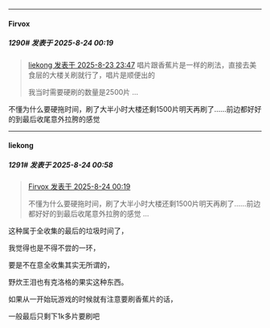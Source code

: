 ﻿
*****

####  Firvox  
##### 1290#       发表于 2025-8-24 00:19

<blockquote><a href="httphttps://stage1st.com/2b/forum.php?mod=redirect&amp;goto=findpost&amp;pid=68311918&amp;ptid=2251078" target="_blank">liekong 发表于 2025-8-23 23:47</a>
唱片跟香蕉片是一样的刷法，直接去美食层的大楼关刷就行了，唱片是顺便出的

我当时需要硬刷的数量是2500片 ...</blockquote>
不懂为什么要硬拖时间，刷了大半小时大楼还剩1500片明天再刷了……前边都好好的到最后收尾意外拉胯的感觉


*****

####  liekong  
##### 1291#       发表于 2025-8-24 00:58

<blockquote><a href="httphttps://stage1st.com/2b/forum.php?mod=redirect&amp;goto=findpost&amp;pid=68312076&amp;ptid=2251078" target="_blank">Firvox 发表于 2025-8-24 00:19</a>

不懂为什么要硬拖时间，刷了大半小时大楼还剩1500片明天再刷了……前边都好好的到最后收尾意外拉胯的感觉 ...</blockquote>
这种属于全收集的最后的垃圾时间了，

我觉得也是不得不尝的一环，

要是不在意全收集其实无所谓的，

野炊王泪也有克洛格的果实这种东西。

如果从一开始玩游戏的时候就有注意要刷香蕉片的话，

一般最后只剩下1k多片要刷吧

